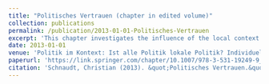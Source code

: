 ```yaml
---
title: "Politisches Vertrauen (chapter in edited volume)"
collection: publications
permalink: /publication/2013-01-01-Politisches-Vertrauen
excerpt: 'This chapter investigates the influence of the local context on citizens' trust in political institutions and authorities.'
date: 2013-01-01
venue: 'Politik im Kontext: Ist alle Politik lokale Politik? Individuelle und kontextuelle Determinanten politischer Orientierungen, edited by Jan W. van Deth and Markus Tausendpfund'
paperurl: 'https://link.springer.com/chapter/10.1007/978-3-531-19249-9_11'
citation: 'Schnaudt, Christian (2013). &quot;Politisches Vertrauen.&quot; In Jan W. van Deth and Markus Tausendpfund (eds), <i>Politik im Kontext: Ist alle Politik lokale Politik? Individuelle und kontextuelle Determinanten politischer Orientierungen</i>,  Wiesbaden: Springer VS, 297-328.'
---
```

